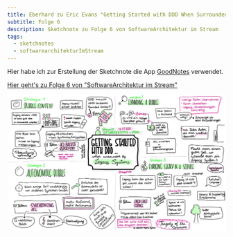 ```yaml
---
title: Eberhard zu Eric Evans "Getting Started with DDD When Surrounded by Legacy Systems"
subtitle: Folge 6
description: Sketchnote zu Folge 6 von SoftwareArchitektur im Stream
tags:
  - sketchnotes
  - softwarearchitekturImStream
---
```


Hier habe ich zur Erstellung der Sketchnote die App [GoodNotes](https://www.goodnotes.com/) verwendet.

[Hier geht's zu Folge 6 von "SoftwareArchitektur im Stream"](https://software-architektur.tv/folge6.html)

![Sketchnote zu Folge 6](/img/sketchnotes/2020-07-14_getting_started_with_ddd.JPG)


